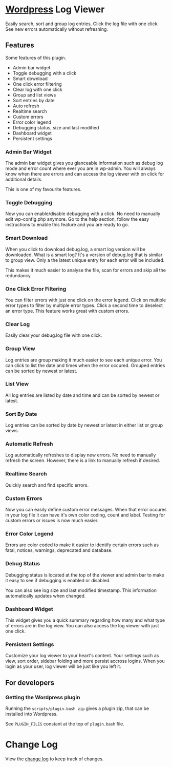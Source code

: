 # [Wordpress](https://wordpress.org) Log Viewer

Easily search, sort and group log entries. Click the log file with one click. See new errors automatically without refreshing.


## Features

Some features of this plugin.

- Admin bar widget
- Toggle debugging with a click
- Smart download
- One click error filtering
- Clear log with one click
- Group and list views
- Sort entries by date
- Auto refresh
- Realtime search
- Custom errors
- Error color legend
- Debugging status, size and last modified
- Dashboard widget
- Persistent settings


### Admin Bar Widget

The admin bar widget gives you glanceable information such as debug log mode and error count where ever you are in wp-admin.  You will always know when there are errors and can access the log viewer with on click for additional details.

This is one of my favourite features.


### Toggle Debugging

Now you can enable/disable debugging with a click.  No need to manually edit wp-config.php anymore.  Go to the help section, follow the easy instructions to enable this feature and you are ready to go.


### Smart Download

When you click to download debug.log, a smart log version will be downloaded.  What is a smart log?  It's a version of debug.log that is similar to group view.  Only a the latest unique entry for each error will be included.

This makes it much easier to analyse the file, scan for errors and skip all the redundancy.


### One Click Error Filtering

You can filter errors with just one click on the error legend.  Click on multiple error types to filter by multiple error types.  Click a second time to deselect an error type.  This feature works great with custom errors.


### Clear Log

Easily clear your debug.log file with one click.


### Group View

Log entries are group making it much easier to see each unique error.  You can click to list the date and times when the error occured.  Grouped entries can be sorted by newest or latest.


### List View

All log entries are listed by date and time and can be sorted by newest or latest.


### Sort By Date

Log entries can be sorted by date by newest or latest in either list or group views.


### Automatic Refresh

Log automatically refreshes to display new errors.  No need to manually refresh the screen.  However, there is a link to manually refresh if desired.


### Realtime Search

Quickly search and find specific errors.


### Custom Errors

Now you can easily define custom error messages.  When that error occures in your log file it can have it's own color coding, count and label.  Testing for custom errors or issues is now much easier.


### Error Color Legend

Errors are color coded to make it easier to identify certain errors such as fatal, notices, warnings, deprecated and database.


### Debug Status

Debugging status is located at the top of the viewer and admin bar to make it easy to see if debugging is enabled or disabled.

You can also see log size and last modified timestamp.  This information automatically updates when changed.


### Dashboard Widget

This widget gives you a quick summary regarding how many and what type of errors are in the log view.  You can also access the log viewer with just one click.


### Persistent Settings

Customize your log viewer to your heart's content.  Your settings such as view, sort order, sidebar folding and more persist accross logins.  When you login as your user, log viewer will be just like you left it.


## For developers

### Getting the Wordpress plugin

Running the `scripts/plugin.bash zip` gives a plugin zip, that can be installed into Wordpress.

See `PLUGIN_FILES` constant at the top of `plugin.bash` file.


# Change Log

View the [change log](https://github.com/allbitsnbytes/wp-log-viewer/blob/master/CHANGELOG.md) to keep track of changes.
